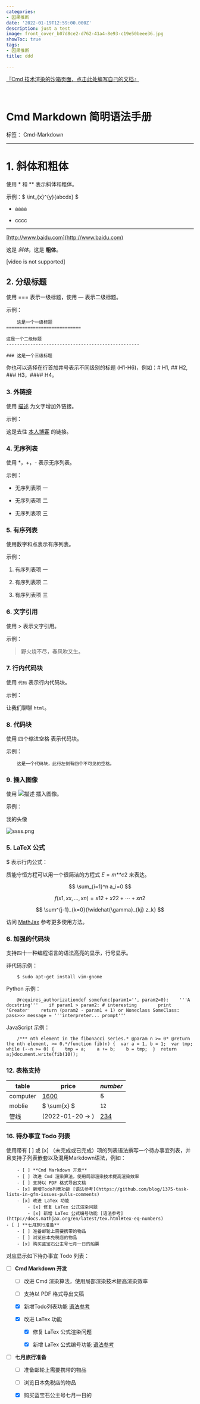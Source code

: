 ```yaml
---
categories:
- 因果推断
date: '2022-01-19T12:59:00.000Z'
description: just a test
image: front_cover_b07d8ce2-d762-41a4-8e93-c19e50beee36.jpg
showToc: true
tags:
- 因果推断
title: ddd

---
```




[『Cmd 技术渲染的沙箱页面，点击此处编写自己的文档』](https://www.zybuluo.com/mdeditor)

<br/>

# Cmd Markdown 简明语法手册

标签： Cmd-Markdown

---

# 1. 斜体和粗体

使用 * 和 ** 表示斜体和粗体。

示例：$ \int_{x}^{y}{abcdx} $

- aaaa

- cccc

---

[http://www.baidu.com](http://www.baidu.com)



这是 *斜体*，这是 **粗体**。

[video is not supported]

## 2. 分级标题

使用 === 表示一级标题，使用 — 表示二级标题。

示例：

```plain text
	这是一个一级标题
============================

这是一个二级标题
--------------------------------------------------

### 这是一个三级标题
```

你也可以选择在行首加井号表示不同级别的标题 (H1-H6)，例如：# H1, ## H2, ### H3，#### H4。

### 3. 外链接

使用 [描述](链接地址) 为文字增加外链接。

示例：

这是去往 [本人博客](http://ghosertblog.github.com/) 的链接。

### 4. 无序列表

使用 *，+，- 表示无序列表。

示例：

- 无序列表项 一

- 无序列表项 二

- 无序列表项 三

### 5. 有序列表

使用数字和点表示有序列表。

示例：

1. 有序列表项 一

1. 有序列表项 二

1. 有序列表项 三

### 6. 文字引用

使用 > 表示文字引用。

示例：

> 野火烧不尽，春风吹又生。

### 7. 行内代码块

使用 `代码` 表示行内代码块。

示例：

让我们聊聊 `html`。

### 8. 代码块

使用 四个缩进空格 表示代码块。

示例：

```plain text
	这是一个代码块，此行左侧有四个不可见的空格。
```

### 9. 插入图像

使用 ![描述](front_cover_b07d8ce2-d762-41a4-8e93-c19e50beee36.jpg) 插入图像。

示例：

我的头像

![ssss.png](ssss.png)



### 5. LaTeX 公式

$ 表示行内公式：

质能守恒方程可以用一个很简洁的方程式 *E* = *m**c*2 来表达。



$$ 
\sum_{i=1}^n a_i=0 
$$

$$ f(x1, xx, …, xn) = x12 + x22 + ⋯ + xn2 $$

$$ \sum^{j-1}_{k=0}{\widehat{\gamma}_{kj} z_k} $$

访问 [MathJax](http://meta.math.stackexchange.com/questions/5020/mathjax-basic-tutorial-and-quick-reference) 参考更多使用方法。

### 6. 加强的代码块

支持四十一种编程语言的语法高亮的显示，行号显示。

非代码示例：

```plain text
	$ sudo apt-get install vim-gnome
```

Python 示例：

```plain text
	@requires_authorizationdef somefunc(param1='', param2=0):    '''A docstring'''    if param1 > param2: # interesting        print 'Greater'    return (param2 - param1 + 1) or Noneclass SomeClass:    pass>>> message = '''interpreter... prompt'''
```

JavaScript 示例：

```plain text
	/*** nth element in the fibonacci series.* @param n >= 0* @return the nth element, >= 0.*/function fib(n) {  var a = 1, b = 1;  var tmp;  while (--n >= 0) {    tmp = a;    a += b;    b = tmp;  }  return a;}document.write(fib(10));
```

### 12. 表格支持

 | table | **price** | *number* | 
 | ---- | ---- | ---- | 
 | computer | <u>1600</u> | ~~5~~ | 
 | moblie | $ \sum{x} $ | `12` | 
 | 管线 |  (2022-01-20 → )  | [234](http://www.bilibili.com) | 

### 16. 待办事宜 Todo 列表

使用带有 [ ] 或 [x] （未完成或已完成）项的列表语法撰写一个待办事宜列表，并且支持子列表嵌套以及混用Markdown语法，例如：

```plain text
	- [ ] **Cmd Markdown 开发**
    - [ ] 改进 Cmd 渲染算法，使用局部渲染技术提高渲染效率
    - [ ] 支持以 PDF 格式导出文稿
    - [x] 新增Todo列表功能 [语法参考](https://github.com/blog/1375-task-lists-in-gfm-issues-pulls-comments)
    - [x] 改进 LaTex 功能
        - [x] 修复 LaTex 公式渲染问题
        - [x] 新增 LaTex 公式编号功能 [语法参考](http://docs.mathjax.org/en/latest/tex.html#tex-eq-numbers)
- [ ] **七月旅行准备**
    - [ ] 准备邮轮上需要携带的物品
    - [ ] 浏览日本免税店的物品
    - [x] 购买蓝宝石公主号七月一日的船票
```

对应显示如下待办事宜 Todo 列表：

- [ ] **Cmd Markdown 开发**

	- [ ] 改进 Cmd 渲染算法，使用局部渲染技术提高渲染效率

	- [ ] 支持以 PDF 格式导出文稿

	- [x] 新增Todo列表功能 [语法参考](https://github.com/blog/1375-task-lists-in-gfm-issues-pulls-comments)

	- [x] 改进 LaTex 功能

		- [x] 修复 LaTex 公式渲染问题

		- [x] 新增 LaTex 公式编号功能 [语法参考](http://docs.mathjax.org/en/latest/tex.html#tex-eq-numbers)

- [ ] **七月旅行准备**

	- [ ] 准备邮轮上需要携带的物品

	- [ ] 浏览日本免税店的物品

	- [x] 购买蓝宝石公主号七月一日的

